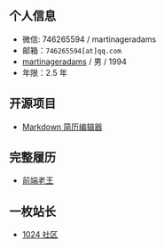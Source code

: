 ## 个人信息
* 微信: 746265594 / martinageradams
* 邮箱：`746265594[at]qq.com`
* [martinageradams](https://github.com/martinageradams/martinageradams) / 男 / 1994
* 年限：2.5 年

## 开源项目
* [Markdown 简历编辑器](https://github.com/1024-cool/MartinResume)

## 完整履历
- [前端老王](https://github.com/martinageradams/cv)

## 一枚站长
- [1024 社区](https://www.1024.cool)
